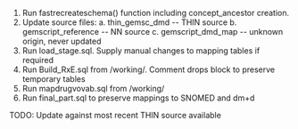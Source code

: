 1. Run fastrecreateschema() function including concept_ancestor creation.
2. Update source files:
	a. thin_gemsc_dmd -- THIN source
	b. gemscript_reference -- NN source
	c. gemscript_dmd_map -- unknown origin, never updated
3. Run load_stage.sql. Supply manual changes to mapping tables if required
4. Run Build_RxE.sql from /working/. Comment drops block to preserve temporary tables
5. Run mapdrugvovab.sql from /working/
6. Run final_part.sql to preserve mappings to SNOMED and dm+d

TODO: Update against most recent THIN source available